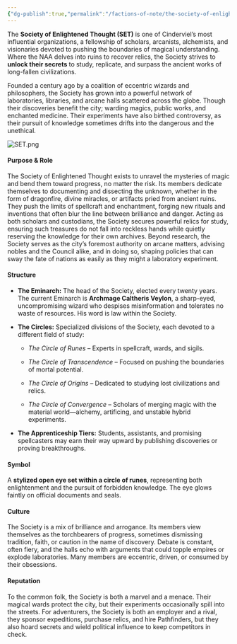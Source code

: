 ```yaml
---
{"dg-publish":true,"permalink":"/factions-of-note/the-society-of-enlightened-thought-s-e-t/"}
---
```


The **Society of Enlightened Thought (SET)** is one of Cinderviel’s most influential organizations, a fellowship of scholars, arcanists, alchemists, and visionaries devoted to pushing the boundaries of magical understanding. Where the NAA delves into ruins to recover relics, the Society strives to **unlock their secrets** to study, replicate, and surpass the ancient works of long-fallen civilizations.

Founded a century ago by a coalition of eccentric wizards and philosophers, the Society has grown into a powerful network of laboratories, libraries, and arcane halls scattered across the globe. Though their discoveries benefit the city; warding magics, public works, and enchanted medicine. Their experiments have also birthed controversy, as their pursuit of knowledge sometimes drifts into the dangerous and the unethical.

![SET.png](/img/user/Art/SET.png)
#### **Purpose & Role**
The Society of Enlightened Thought exists to unravel the mysteries of magic and bend them toward progress, no matter the risk. Its members dedicate themselves to documenting and dissecting the unknown, whether in the form of dragonfire, divine miracles, or artifacts pried from ancient ruins. They push the limits of spellcraft and enchantment, forging new rituals and inventions that often blur the line between brilliance and danger. Acting as both scholars and custodians, the Society secures powerful relics for study, ensuring such treasures do not fall into reckless hands while quietly reserving the knowledge for their own archives. Beyond research, the Society serves as the city’s foremost authority on arcane matters, advising nobles and the Council alike, and in doing so, shaping policies that can sway the fate of nations as easily as they might a laboratory experiment.
#### **Structure**
- **The Eminarch:** The head of the Society, elected every twenty years. The current Eminarch is **Archmage Caltheris Veylon**, a sharp-eyed, uncompromising wizard who despises misinformation and tolerates no waste of resources. His word is law within the Society.
    
- **The Circles:** Specialized divisions of the Society, each devoted to a different field of study:
    
    - _The Circle of Runes_ – Experts in spellcraft, wards, and sigils.
        
    - _The Circle of Transcendence_ – Focused on pushing the boundaries of mortal potential.
        
    - _The Circle of Origins_ – Dedicated to studying lost civilizations and relics.
        
    - _The Circle of Convergence_ – Scholars of merging magic with the material world—alchemy, artificing, and unstable hybrid experiments.
        
- **The Apprenticeship Tiers:** Students, assistants, and promising spellcasters may earn their way upward by publishing discoveries or proving breakthroughs.
#### **Symbol**
A **stylized open eye set within a circle of runes**, representing both enlightenment and the pursuit of forbidden knowledge. The eye glows faintly on official documents and seals.
#### **Culture**
The Society is a mix of brilliance and arrogance. Its members view themselves as the torchbearers of progress, sometimes dismissing tradition, faith, or caution in the name of discovery. Debate is constant, often fiery, and the halls echo with arguments that could topple empires or explode laboratories. Many members are eccentric, driven, or consumed by their obsessions.
#### **Reputation**
To the common folk, the Society is both a marvel and a menace. Their magical wards protect the city, but their experiments occasionally spill into the streets. For adventurers, the Society is both an employer and a rival, they sponsor expeditions, purchase relics, and hire Pathfinders, but they also hoard secrets and wield political influence to keep competitors in check.